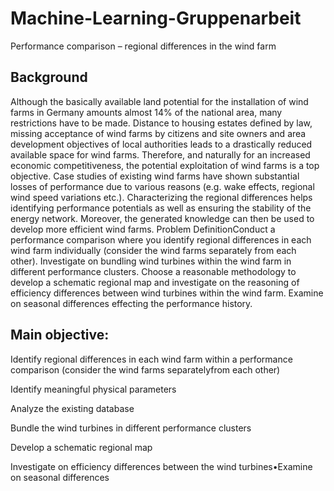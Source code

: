 # Machine-Learning-Gruppenarbeit
Performance comparison – regional differences in the wind farm

## Background 
Although the basically available land potential for the installation of wind farms in Germany amounts almost 14% of the national area, many restrictions have to be made. Distance to housing estates defined by law, missing acceptance of wind farms by citizens and site owners and area development objectives of local authorities  leads  to  a  drastically  reduced  available  space  for  wind  farms.  Therefore,  and  naturally  for  an  increased  economic  competitiveness,  the potential exploitation of wind farms is a top objective. Case studies of existing wind farms have shown substantial losses of performance due to various reasons (e.g. wake  effects,  regional  wind  speed  variations  etc.).  Characterizing  the  regional differences helps   identifying   performance   potentials   as   well   as   ensuring   the   stability   of   the   energy   network. Moreover, the  generated   knowledge can then be used to develop more efficient wind farms. Problem DefinitionConduct a performance comparison where you identify regional differences in each  wind  farm  individually  (consider  the  wind  farms  separately  from  each  other). Investigate on bundling wind turbines within the wind farm in different performance clusters. Choose a reasonable methodology to develop a schematic regional map and investigate on the reasoning of efficiency differences between wind turbines within the wind farm. Examine on seasonal differences effecting the performance history.

## Main objective: 

Identify regional differences in each wind farm within a performance comparison (consider the wind farms separatelyfrom each other)

Identify meaningful physical parameters 

Analyze the existing database 

Bundle the wind turbines in different performance clusters

Develop a schematic regional map

Investigate on efficiency differences between the wind turbines•Examine on seasonal differences

